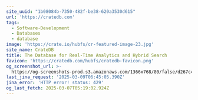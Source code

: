 ```yaml
---
site_uuid: "1b08084b-7350-482f-be38-620a3530d615"
url: 'https://cratedb.com'
tags:
  - Software-Development
  - Databases
  - database
image: 'https://crate.io/hubfs/cr-featured-image-23.jpg'
site_name: CrateDB
title: The Database for Real-Time Analytics and Hybrid Search
favicon: 'https://cratedb.com/hubfs/cratedb-favicon.png'
og_screenshot_url: >-
  https://og-screenshots-prod.s3.amazonaws.com/1366x768/80/false/d267c407ebe8b02462c66dc625810882c1d58d3dc31b185f0927fbfe4b949691.jpeg
last_jina_request: '2025-03-09T06:45:05.390Z'
jina_error: 'HTTP error! status: 429'
og_last_fetch: 2025-03-07T05:19:02.924Z
---
```


